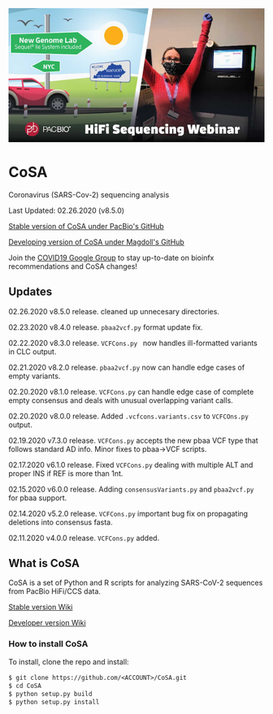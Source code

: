 ![](https://github.com/Magdoll/images_public/blob/master/banners/test.png?raw=true)

# CoSA
Coronavirus (SARS-Cov-2) sequencing analysis

Last Updated: 02.26.2020 (v8.5.0)

[Stable version of CoSA under PacBio's GitHub](https://github.com/pacificbiosciences/CoSA)

[Developing version of CoSA under Magdoll's GitHub](https://github.com/Magdoll/CoSA)

Join the [COVID19 Google Group](https://groups.google.com/g/smrt_covid19) to stay up-to-date on bioinfx recommendations and CoSA changes!
 

## Updates

02.26.2020    v8.5.0 release. cleaned up unnecesary directories.

02.23.2020    v8.4.0 release. `pbaa2vcf.py` format update fix.

02.22.2020    v8.3.0 release. `VCFCons.py ` now handles ill-formatted variants in CLC output.

02.21.2020    v8.2.0 release. `pbaa2vcf.py` now can handle edge cases of empty variants.

02.20.2020    v8.1.0 release. `VCFCons.py` can handle edge case of complete empty consensus and deals with unusual overlapping variant calls.

02.20.2020    v8.0.0 release. Added `.vcfcons.variants.csv` to `VCFCOns.py` output.

02.19.2020    v7.3.0 release. `VCFCons.py` accepts the new pbaa VCF type that follows standard AD info. Minor fixes to pbaa->VCF scripts.

02.17.2020    v6.1.0 release. Fixed `VCFCons.py` dealing with multiple ALT and proper INS if REF is more than 1nt.

02.15.2020    v6.0.0 release. Adding `consensusVariants.py` and `pbaa2vcf.py` for pbaa support.

02.14.2020    v5.2.0 release. `VCFCons.py` important bug fix on propagating deletions into consensus fasta.

02.11.2020    v4.0.0 release. `VCFCons.py` added.

## What is CoSA

CoSA is a set of Python and R scripts for analyzing SARS-CoV-2 sequences from PacBio HiFi/CCS data.  

[Stable version Wiki](https://github.com/PacificBiosciences/CoSA/wiki)

[Developer version Wiki](https://github.com/Magdoll/CoSA/wiki)


<a name="install"/>

### How to install CoSA

To install, clone the repo and install:

```
$ git clone https://github.com/<ACCOUNT>/CoSA.git
$ cd CoSA
$ python setup.py build
$ python setup.py install
```
